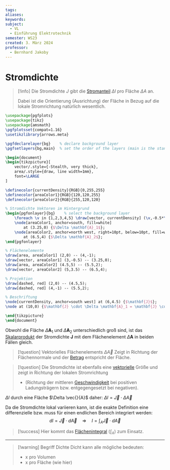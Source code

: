 ```yaml
---
tags: 
aliases: 
keywords: 
subject:
  - VL
  - Einführung Elektrotechnik
semester: WS23
created: 3. März 2024
professor:
  - Bernhard Jakoby
---
```

 

# Stromdichte

> [!info] Die Stromdichte $J$ gibt die [Stromanteil](elektrischer%20Strom.md) $\Delta I$ pro Fläche $\Delta A$ an.
> 
> Dabei ist die Orientierung (Ausrichtung) der Fläche in Bezug auf die lokale Stromrichtung natürlich wesentlich.

```tikz
\usepackage{pgfplots}
\usepackage{tikz}
\usepackage{amsmath}
\pgfplotsset{compat=1.16}
\usetikzlibrary{arrows.meta}

\pgfdeclarelayer{bg}    % declare background layer
\pgfsetlayers{bg,main}  % set the order of the layers (main is the standard layer)

\begin{document}
\begin{tikzpicture}[
    vector/.style={-Stealth, very thick},
    area/.style={draw, line width=1mm},
    font=\LARGE
]

\definecolor{currentDensity}{RGB}{0,255,255}
\definecolor{areaColor1}{RGB}{120,120,255}
\definecolor{areaColor2}{RGB}{255,120,120}

% Stromdichte Vektoren im Hintergrund
\begin{pgfonlayer}{bg}    % select the background layer
    \foreach \v in {1,2,3,4,5} \draw[vector, currentDensity] (\v,-0.5*\v) -- +(3,6);
    \node[areaColor1, anchor=south, fill=white]
        at (3.25,0) {$\Delta \mathbf{A}_1$};
    \node[areaColor2, anchor=north west, right=10pt, below=10pt, fill=white]
        at (6.5,4) {$\Delta \mathbf{A}_2$};
\end{pgfonlayer}

% Flächenelemente
\draw[area, areaColor1] (2,0) -- (4,-1);
\draw[vector, areaColor1] (3,-0.5) -- (3.25,0);
\draw[area, areaColor2] (4.5,5) -- (5.5,2);
\draw[vector, areaColor2] (5,3.5) -- (6.5,4);

% Projektion
\draw[dashed, red] (2,0) -- (4.5,5);
\draw[dashed, red] (4,-1) -- (5.5,2);

% Beschriftung
\node[currentDensity, anchor=south west] at (6,4.5) {$\mathbf{J}$};
\node at (10,0) {$\mathbf{J} \cdot \Delta \mathbf{A}_1 = \mathbf{J} \cdot \Delta \mathbf{A}_2$};

\end{tikzpicture}
\end{document}
```

Obwohl die Fläche $\Delta \mathbf{A}_1$ und $\Delta \mathbf{A}_2$ unterschiedlich groß sind, ist das [Skalarprodukt](../Mathematik/Algebra/Skalarprodukt.md) der Stromdichte $\mathbf{J}$ mit dem Flächenelement $\Delta \mathbf{A}$ in beiden Fällen gleich.

> [!question] Vektorielles Flächenelements $\Delta \vec{A}$ 
> Zeigt in Richtung der Flächennormale und der [Betrag](../Mathematik/Algebra/Betrag.md) entspricht der Fläche.

> [!question] Die Stromdichte ist ebenfalls eine [vektorielle](Vektor.md) Größe
> und zeigt in Richtung der lokalen Stromrichtung
> - (Richtung der mittleren [Geschwindigkeit](../Physik/Kinematik.md) bei positiven Ladungsträgern bzw. entgegengesetzt bei negativen).

$\Delta I$ durch eine Fläche $\Delta \vec{}{A}$ daher: $\Delta I=\vec{J} \cdot \Delta \vec{A}$

Da die Stromdichte lokal variieren kann, ist die exakte Definition eine differenzielle bzw. muss für einen endlichen Bereich integriert werden:
$$
d I=\vec{J} \cdot d \vec{A} \quad \Rightarrow \quad I=\int_A \vec{J} \cdot d \vec{A}
$$

> [!success] Hier kommt das [Flächenintegral](Flächenintegral.md) ($\int _{A}$) zum Einsatz.

---

> [!warning] Begriff Dichte
> Dicht kann alle mögliche bedeuten:
> - x pro Volumen
> - x pro Fläche (wie hier)